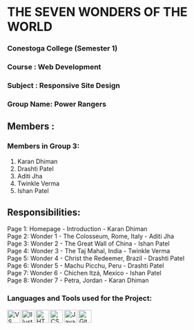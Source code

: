 # THE SEVEN WONDERS OF THE WORLD

### Conestoga College (Semester 1)    
### Course    : Web Development  
### Subject   : Responsive Site Design   
### Group Name: Power Rangers   

## Members : 
### Members in Group 3:  
1. Karan Dhiman
2. Drashti Patel
3. Aditi Jha
4. Twinkle Verma
5. Ishan Patel

## Responsibilities: 
Page 1: Homepage - Introduction - Karan Dhiman  
Page 2: Wonder 1 - The Colosseum, Rome, Italy - Aditi Jha  
Page 3: Wonder 2 - The Great Wall of China - Ishan Patel  
Page 4: Wonder 3 - The Taj Mahal, India - Twinkle Verma  
Page 5: Wonder 4 - Christ the Redeemer, Brazil - Drashti Patel  
Page 6: Wonder 5 - Machu Picchu, Peru - Drashti Patel  
Page 7: Wonder 6 - Chichen Itzá, Mexico - Ishan Patel  
Page 8: Wonder 7 - Petra, Jordan - Karan Dhiman  

### Languages and Tools used for the Project:
[<img align="left" alt="VS Code" width="30px" src="https://cdn-icons-png.flaticon.com/512/906/906324.png" />][VS Code]
[<img align="left" alt="Illustrator" width="30px" src="https://cdn-icons-png.flaticon.com/512/5968/5968472.png" />][Illustrator]
[<img align="left" alt="HTML5" width="30px" src="https://cdn-icons-png.flaticon.com/512/732/732212.png" />][html5]
[<img align="left" alt="CSS3" width="30px" src="https://cdn-icons-png.flaticon.com/512/732/732190.png" />][css3]
[<img align="left" alt="JavaScript" width="30px" src="https://cdn-icons-png.flaticon.com/512/5968/5968292.png" />][javascript]
[<img align="left" alt="GitHub" width="30px" src="https://cdn-icons-png.flaticon.com/512/733/733553.png" />][github]

[VS Code]: https://code.visualstudio.com/
[Premiere]: https://www.adobe.com/in/products/premiere-rush.html
[Illustrator]: https://www.adobe.com/in/products/illustrator.html
[html5]: https://www.w3schools.com/html/
[css3]: https://www.w3schools.com/css/
[javascript]: https://www.w3schools.com/js/DEFAULT.asp
[github]: https://github.com/